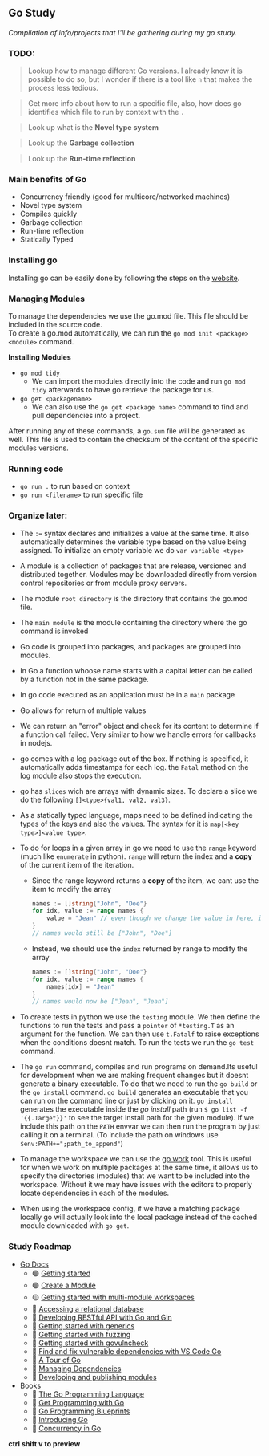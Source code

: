 ## Go Study
*Compilation of info/projects that I'll be gathering during my go study.*

### TODO:
> Lookup how to manage different Go versions. I already know it is possible to do so, but I wonder if there is a tool like `n` that makes the process less tedious.

> Get more info about how to run a specific file, also, how does go identifies which file to run by context with the `.`

> Look up what is the **Novel type system**

> Look up the **Garbage collection**

> Look up the **Run-time reflection**

### Main benefits of Go
- Concurrency friendly (good for multicore/networked machines)
- Novel type system
- Compiles quickly
- Garbage collection
- Run-time reflection
- Statically Typed


### Installing go
Installing go can be easily done by following the steps on the [website](https://go.dev/doc/install).  


### Managing Modules
To manage the dependencies we use the go.mod file. This file should be included in the source code.  
To create a go.mod automatically, we can run the `go mod init <package><module>` command.

**Installing Modules**
- `go mod tidy`
	* We can import the modules directly into the code and run `go mod tidy` afterwards to have go retrieve the package for us.
- `go get <packagename>`
	* We can also use the `go get <package name>` command to find and pull dependencies into a project. 

 After running any of these commands, a `go.sum` file will be generated as well. This file is used to contain the checksum of the content of the specific modules versions.


### Running code
 - `go run .` to run based on context
 - `go run <filename>` to run specific file  


 

### Organize later:
- The `:=` syntax declares and initializes a value at the same time. It also automatically determines the variable type based on the value being assigned. To initialize an empty variable we do `var variable <type>`
- A module is a collection of packages that are release, versioned and distributed together. Modules may be downloaded directly from version control repositories or from module proxy servers.
- The module `root directory`  is the directory that contains the go.mod file.
- The `main module` is the module containing the directory where the go command is invoked
- Go code is grouped into packages, and packages are grouped into modules.
- In Go a function whoose name starts with a capital letter can be called by a function not in the same package.
- In go code executed as an application must be in a `main` package
- Go allows for return of multiple values
- We can return an "error" object and check for its content to determine if a function call failed. Very similar to how we handle errors for callbacks in nodejs.
- go comes with a log package out of the box. If nothing is specified, it automatically adds timestamps for each log. the `Fatal` method on the log module also stops the execution.
- go has `slices` wich are arrays with dynamic sizes. To declare a slice we do the following `[]<type>{val1, val2, val3}`.
- As a statically typed language, maps need to be defined indicating the types of the keys and also the values. The syntax for it is `map[<key type>]<value type>`.
- To do for loops in a given array in go we need to use the `range` keyword (much like `enumerate` in python). `range` will return the index and a **copy** of the current item of the iteration.
	* Since the range keyword returns a **copy** of the item, we cant use the item to modify the array
		```go
		names := []string{"John", "Doe"}
		for idx, value := range names {
			value = "Jean" // even though we change the value in here, it doesnt modify the original array
		}
		// names would still be ["John", "Doe"]
		```
	* Instead, we should use the `index` returned by range to modify the array
		```go
		names := []string{"John", "Doe"}
		for idx, value := range names {
			names[idx] = "Jean" 
		}
		// names would now be ["Jean", "Jean"]
		```
- To create tests in python we use the `testing` module. We then define the functions to run the tests and pass a `pointer` of `*testing.T` as an argument for the function. We can then use `t.Fatalf` to raise exceptions when the conditions doesnt match. To run the tests we run the `go test` command.

- The `go run` command, compiles and run programs on demand.Its useful for development when we are making frequent changes but it doesnt generate a binary executable. To do that we need to run the `go build` or the `go install` command. `go build` generates an executable that you can run on the command line or just by clicking on it. `go install` generates the executable inside the _go install_ path (run `$ go list -f '{{.Target}}'` to see the target install path for the given module). If we include this path on the `PATH` envvar we can then run the program by just calling it on a terminal. (To include the path on windows use `$env:PATH+=";path_to_append"`)

- To manage the workspace we can use the [go work](https://github.com/golang/tools/blob/master/gopls/doc/workspace.md) tool. This is useful for when we work on multiple packages at the same time, it allows us to specify the directories (modules) that we want to be included into the workspace. Without it we may have issues with the editors to properly locate dependencies in each of the modules.

- When using the workspace config, if we have a matching package locally go will actually look into the local package instead of the cached module downloaded with `go get`.

### Study Roadmap
- [Go Docs](https://go.dev/doc/tutorial/)
	* 🟢 [Getting started](https://go.dev/doc/tutorial/getting-started.html)
	* 🟢 [Create a Module](https://go.dev/doc/tutorial/create-module.html)
	* 🟡 [Getting started with multi-module workspaces](https://go.dev/doc/tutorial/workspaces.html)
	* 🔴 [Accessing a relational database](https://go.dev/doc/tutorial/database-access)
	* 🔴 [Developing RESTful API with Go and Gin](https://go.dev/doc/tutorial/web-service-gin)
	* 🔴 [Getting started with generics](https://go.dev/doc/tutorial/generics)
	* 🔴 [Getting started with fuzzing](https://go.dev/doc/tutorial/fuzz)
	* 🔴 [Getting started with govulncheck](https://go.dev/doc/tutorial/govulncheck)
	* 🔴 [Find and fix vulnerable dependencies with VS Code Go](https://go.dev/doc/tutorial/govulncheck-ide)
	* 🔴 [A Tour of Go](https://go.dev/tour/)
	* 🔴 [Managing Dependencies](https://go.dev/doc/modules/managing-dependencies)
	* 🔴 [Developing and publishing modules](https://go.dev/doc/modules/developing)
- Books
	* 🔴 [The Go Programming Language](https://www.gopl.io/)
	* 🔴 [Get Programming with Go](https://www.manning.com/books/get-programming-with-go)
	* 🔴 [Go Programming Blueprints](https://github.com/matryer/goblueprints)
	* 🔴 [Introducing Go](http://shop.oreilly.com/product/0636920046516.do)
	* 🔴 [Concurrency in Go](https://www.oreilly.com/library/view/concurrency-in-go/9781491941294/)

  
**ctrl shift v to preview**